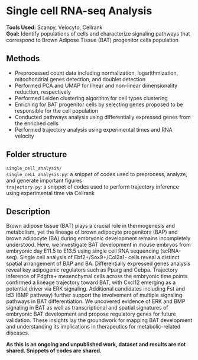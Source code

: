# Single cell RNA-seq Analysis

**Tools Used:** Scanpy, Velocyto, Cellrank \
**Goal:** Identify populations of cells and characterize signaling pathways that correspond to Brown Adipose Tissue (BAT) progenitor cells population

## Methods
- Preprocessed count data including normalization, logarithmization, mitochondrial genes detection, and doublet detection
- Performed PCA and UMAP for linear and non-linear dimensionality reduction, respectively
- Performed Leiden clustering algorithm for cell types clustering
- Enriching for BAT progenitor cells by selecting genes proposed to be responsible for the cell population
- Conducted pathways analysis using differentially expressed genes from the enriched cells
- Performed trajectory analysis using experimental times and RNA velocity

## Folder structure
`single_cell_analysis/` \
`single_ceLL_analysis.py`: a snippet of codes used to preprocess, analyze, and generate important figures \
`trajectory.py`: a snippet of codes used to perform trajectory inference using experimental time via Cellrank

## Description
Brown adipose tissue (BAT) plays a crucial role in thermogenesis and metabolism, yet the lineage of brown adipocyte progenitors (BAP) and brown adipocyte (BA) during embryonic development remains incompletely understood. Here, we investigate BAT development in mouse embryos from embryonic day E11.5 to E13.5 using single cell RNA sequencing (scRNA-seq). Single cell analysis of Ebf2+/Sox9+/Col2a1- cells reveal a distinct spatial arrangement of BAP and BA. Differentially expressed genes analysis reveal key adipogenic regulators such as Pparg and Cebpa. Trajectory inference of Pdgfra+ mesenchymal cells across the embryonic time points confirmed a lineage trajectory toward BAT, with Cxcl12 emerging as a potential driver via ERK signaling. Additional candidates including Fst and Id3 (BMP pathway) further support the involvement of multiple signaling pathways in BAT differentiation. We uncovered evidence of ERK and BMP signaling in BAT as well as transcriptional and spatial signatures of embryonic BAT development and propose regulatory genes for future validation. These insights lay the groundwork for mapping BAT development and understanding its implications in therapeutics for metabolic-related diseases.

**As this is an ongoing and unpublished work, dataset and results are not shared. Snippets of codes are shared.**





